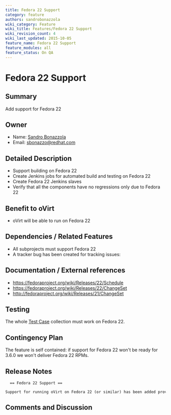 ```yaml
---
title: Fedora 22 Support
category: feature
authors: sandrobonazzola
wiki_category: Feature
wiki_title: Features/Fedora 22 Support
wiki_revision_count: 4
wiki_last_updated: 2015-10-05
feature_name: Fedora 22 Support
feature_modules: all
feature_status: On QA
---
```


# Fedora 22 Support

## Summary

Add support for Fedora 22

## Owner

*   Name: [ Sandro Bonazzola](User:SandroBonazzola)
*   Email: <sbonazzo@redhat.com>

## Detailed Description

*   Support building on Fedora 22
*   Create Jenkins jobs for automated build and testing on Fedora 22
*   Create Fedora 22 Jenkins slaves
*   Verify that all the components have no regressions only due to Fedora 22

## Benefit to oVirt

*   oVirt will be able to run on Fedora 22

## Dependencies / Related Features

*   All subprojects must support Fedora 22
*   A tracker bug has been created for tracking issues:

## Documentation / External references

*   <https://fedoraproject.org/wiki/Releases/22/Schedule>
*   <https://fedoraproject.org/wiki/Releases/22/ChangeSet>
*   <http://fedoraproject.org/wiki/Releases/21/ChangeSet>

## Testing

The whole [Test Case](http://www.ovirt.org/Category:TestCase) collection must work on Fedora 22.

## Contingency Plan

The feature is self contained: if support for Fedora 22 won't be ready for 3.6.0 we won't deliver Fedora 22 RPMs.

## Release Notes

      == Fedora 22 Support ==
      Support for running oVirt on Fedora 22 (or similar) has been added providing custom packaging of Wildfly 8.2.0.

## Comments and Discussion



